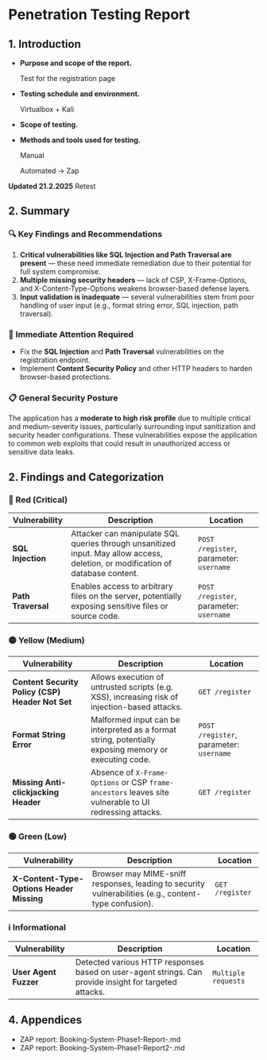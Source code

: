# Penetration Testing Report

## 1. Introduction

- **Purpose and scope of the report.**

   Test for the registration page

- **Testing schedule and environment.**

    Virtualbox + Kali
    
- **Scope of testing.**
- **Methods and tools used for testing.**

    Manual

    Automated -> Zap

**Updated 21.2.2025**
Retest
## 2. Summary

### 🔍 Key Findings and Recommendations
1. **Critical vulnerabilities like SQL Injection and Path Traversal are present** — these need immediate remediation due to their potential for full system compromise.
2. **Multiple missing security headers** — lack of CSP, X-Frame-Options, and X-Content-Type-Options weakens browser-based defense layers.
3. **Input validation is inadequate** — several vulnerabilities stem from poor handling of user input (e.g., format string error, SQL injection, path traversal).

### 🚨 Immediate Attention Required
- Fix the **SQL Injection** and **Path Traversal** vulnerabilities on the registration endpoint.
- Implement **Content Security Policy** and other HTTP headers to harden browser-based protections.

### 📋 General Security Posture
The application has a **moderate to high risk profile** due to multiple critical and medium-severity issues, particularly surrounding input sanitization and security header configurations. These vulnerabilities expose the application to common web exploits that could result in unauthorized access or sensitive data leaks.

## 2. Findings and Categorization

### 🔴 Red (Critical)
| Vulnerability | Description | Location |
|---------------|-------------|----------|
| **SQL Injection** | Attacker can manipulate SQL queries through unsanitized input. May allow access, deletion, or modification of database content. | `POST /register`, parameter: `username` |
| **Path Traversal** | Enables access to arbitrary files on the server, potentially exposing sensitive files or source code. | `POST /register`, parameter: `username` |

### 🟡 Yellow (Medium)
| Vulnerability | Description | Location |
|---------------|-------------|----------|
| **Content Security Policy (CSP) Header Not Set** | Allows execution of untrusted scripts (e.g. XSS), increasing risk of injection-based attacks. | `GET /register` |
| **Format String Error** | Malformed input can be interpreted as a format string, potentially exposing memory or executing code. | `POST /register`, parameter: `username` |
| **Missing Anti-clickjacking Header** | Absence of `X-Frame-Options` or CSP `frame-ancestors` leaves site vulnerable to UI redressing attacks. | `GET /register` |

### 🟢 Green (Low)
| Vulnerability | Description | Location |
|---------------|-------------|----------|
| **X-Content-Type-Options Header Missing** | Browser may MIME-sniff responses, leading to security vulnerabilities (e.g., content-type confusion). | `GET /register` |

### ℹ️ Informational
| Vulnerability | Description | Location |
|---------------|-------------|----------|
| **User Agent Fuzzer** | Detected various HTTP responses based on user-agent strings. Can provide insight for targeted attacks. | `Multiple requests` |

## 4. Appendices

- ZAP report: Booking-System-Phase1-Report-.md
- ZAP report: Booking-System-Phase1-Report2-.md